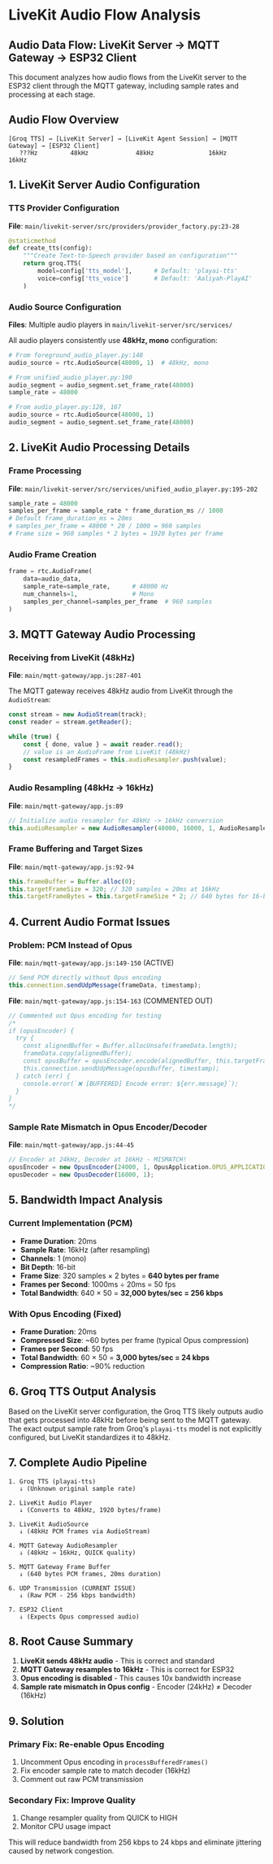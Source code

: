 # LiveKit Audio Flow Analysis

## Audio Data Flow: LiveKit Server → MQTT Gateway → ESP32 Client

This document analyzes how audio flows from the LiveKit server to the ESP32 client through the MQTT gateway, including sample rates and processing at each stage.

## Audio Flow Overview

```
[Groq TTS] → [LiveKit Server] → [LiveKit Agent Session] → [MQTT Gateway] → [ESP32 Client]
   ???Hz         48kHz             48kHz               16kHz         16kHz
```

## 1. LiveKit Server Audio Configuration

### TTS Provider Configuration
**File**: `main/livekit-server/src/providers/provider_factory.py:23-28`

```python
@staticmethod
def create_tts(config):
    """Create Text-to-Speech provider based on configuration"""
    return groq.TTS(
        model=config['tts_model'],      # Default: 'playai-tts'
        voice=config['tts_voice']       # Default: 'Aaliyah-PlayAI'
    )
```

### Audio Source Configuration
**Files**: Multiple audio players in `main/livekit-server/src/services/`

All audio players consistently use **48kHz, mono** configuration:

```python
# From foreground_audio_player.py:148
audio_source = rtc.AudioSource(48000, 1)  # 48kHz, mono

# From unified_audio_player.py:190
audio_segment = audio_segment.set_frame_rate(48000)
sample_rate = 48000

# From audio_player.py:128, 167
audio_source = rtc.AudioSource(48000, 1)
audio_segment = audio_segment.set_frame_rate(48000)
```

## 2. LiveKit Audio Processing Details

### Frame Processing
**File**: `main/livekit-server/src/services/unified_audio_player.py:195-202`

```python
sample_rate = 48000
samples_per_frame = sample_rate * frame_duration_ms // 1000
# Default frame_duration_ms = 20ms
# samples_per_frame = 48000 * 20 / 1000 = 960 samples
# Frame size = 960 samples * 2 bytes = 1920 bytes per frame
```

### Audio Frame Creation
```python
frame = rtc.AudioFrame(
    data=audio_data,
    sample_rate=sample_rate,      # 48000 Hz
    num_channels=1,               # Mono
    samples_per_channel=samples_per_frame  # 960 samples
)
```

## 3. MQTT Gateway Audio Processing

### Receiving from LiveKit (48kHz)
**File**: `main/mqtt-gateway/app.js:287-401`

The MQTT gateway receives 48kHz audio from LiveKit through the `AudioStream`:

```javascript
const stream = new AudioStream(track);
const reader = stream.getReader();

while (true) {
    const { done, value } = await reader.read();
    // value is an AudioFrame from LiveKit (48kHz)
    const resampledFrames = this.audioResampler.push(value);
}
```

### Audio Resampling (48kHz → 16kHz)
**File**: `main/mqtt-gateway/app.js:89`

```javascript
// Initialize audio resampler for 48kHz -> 16kHz conversion
this.audioResampler = new AudioResampler(48000, 16000, 1, AudioResamplerQuality.QUICK);
```

### Frame Buffering and Target Sizes
**File**: `main/mqtt-gateway/app.js:92-94`

```javascript
this.frameBuffer = Buffer.alloc(0);
this.targetFrameSize = 320; // 320 samples = 20ms at 16kHz
this.targetFrameBytes = this.targetFrameSize * 2; // 640 bytes for 16-bit PCM
```

## 4. Current Audio Format Issues

### Problem: PCM Instead of Opus
**File**: `main/mqtt-gateway/app.js:149-150` (ACTIVE)

```javascript
// Send PCM directly without Opus encoding
this.connection.sendUdpMessage(frameData, timestamp);
```

**File**: `main/mqtt-gateway/app.js:154-163` (COMMENTED OUT)

```javascript
// Commented out Opus encoding for testing
/*
if (opusEncoder) {
  try {
    const alignedBuffer = Buffer.allocUnsafe(frameData.length);
    frameData.copy(alignedBuffer);
    const opusBuffer = opusEncoder.encode(alignedBuffer, this.targetFrameSize);
    this.connection.sendUdpMessage(opusBuffer, timestamp);
  } catch (err) {
    console.error(`❌ [BUFFERED] Encode error: ${err.message}`);
  }
}
*/
```

### Sample Rate Mismatch in Opus Encoder/Decoder
**File**: `main/mqtt-gateway/app.js:44-45`

```javascript
// Encoder at 24kHz, Decoder at 16kHz - MISMATCH!
opusEncoder = new OpusEncoder(24000, 1, OpusApplication.OPUS_APPLICATION_AUDIO);
opusDecoder = new OpusDecoder(16000, 1);
```

## 5. Bandwidth Impact Analysis

### Current Implementation (PCM)
- **Frame Duration**: 20ms
- **Sample Rate**: 16kHz (after resampling)
- **Channels**: 1 (mono)
- **Bit Depth**: 16-bit
- **Frame Size**: 320 samples × 2 bytes = **640 bytes per frame**
- **Frames per Second**: 1000ms ÷ 20ms = 50 fps
- **Total Bandwidth**: 640 × 50 = **32,000 bytes/sec = 256 kbps**

### With Opus Encoding (Fixed)
- **Frame Duration**: 20ms
- **Compressed Size**: ~60 bytes per frame (typical Opus compression)
- **Frames per Second**: 50 fps
- **Total Bandwidth**: 60 × 50 = **3,000 bytes/sec = 24 kbps**
- **Compression Ratio**: ~90% reduction

## 6. Groq TTS Output Analysis

Based on the LiveKit server configuration, the Groq TTS likely outputs audio that gets processed into 48kHz before being sent to the MQTT gateway. The exact output sample rate from Groq's `playai-tts` model is not explicitly configured, but LiveKit standardizes it to 48kHz.

## 7. Complete Audio Pipeline

```
1. Groq TTS (playai-tts)
   ↓ (Unknown original sample rate)

2. LiveKit Audio Player
   ↓ (Converts to 48kHz, 1920 bytes/frame)

3. LiveKit AudioSource
   ↓ (48kHz PCM frames via AudioStream)

4. MQTT Gateway AudioResampler
   ↓ (48kHz → 16kHz, QUICK quality)

5. MQTT Gateway Frame Buffer
   ↓ (640 bytes PCM frames, 20ms duration)

6. UDP Transmission (CURRENT ISSUE)
   ↓ (Raw PCM - 256 kbps bandwidth)

7. ESP32 Client
   ↓ (Expects Opus compressed audio)
```

## 8. Root Cause Summary

1. **LiveKit sends 48kHz audio** - This is correct and standard
2. **MQTT Gateway resamples to 16kHz** - This is correct for ESP32
3. **Opus encoding is disabled** - This causes 10x bandwidth increase
4. **Sample rate mismatch in Opus config** - Encoder (24kHz) ≠ Decoder (16kHz)

## 9. Solution

### Primary Fix: Re-enable Opus Encoding
1. Uncomment Opus encoding in `processBufferedFrames()`
2. Fix encoder sample rate to match decoder (16kHz)
3. Comment out raw PCM transmission

### Secondary Fix: Improve Quality
1. Change resampler quality from QUICK to HIGH
2. Monitor CPU usage impact

This will reduce bandwidth from 256 kbps to 24 kbps and eliminate jittering caused by network congestion.